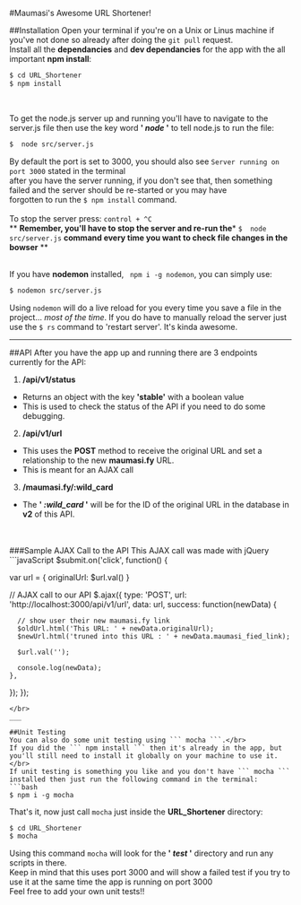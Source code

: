 
#Maumasi's Awesome URL Shortener!

##Installation
Open your terminal if you're on a Unix or Linus machine if you've not done so already after doing the ``` git pull ``` request. </br>
Install all the **dependancies** and **dev dependancies** for the app with the all important **npm install**:
```bash
$ cd URL_Shortener
$ npm install
```
</br>

To get the node.js server up and running you'll have to navigate to the </br>
server.js file then use the key word **' *node* '** to tell node.js to run the file:
```bash
$  node src/server.js
```
By default the port is set to 3000, you should also see ``` Server running on port 3000 ``` stated in the terminal </br>
after you have the server running, if you don't see that, then something failed and the server should be re-started or you may have </br>
forgotten to run the ``` $ npm install ``` command. </br>
</br>
To stop the server press: ``` control + ^C ``` </br>
\*\* **Remember, you'll have to stop the server and re-run the*** ``` $  node src/server.js ``` **command every time you want to check file changes in the bowser** \*\*
</br>
</br>

If you have **nodemon** installed, ``` npm i -g nodemon```, you can simply use:
```bash
$ nodemon src/server.js
```
Using ``` nodemon ``` will do a live reload for you every time you save a file in the project... *most of the time*.
If you do have to manually reload the server just use the ``` $ rs ``` command to 'restart server'. It's kinda awesome.
</br>
___

##API
After you have the app up and running there are 3 endpoints currently for the API:

1. **/api/v1/status**
  - Returns an object with the key **'stable'** with a boolean value
  - This is used to check the status of the API if you need to do some debugging.

2. **/api/v1/url**
  - This uses the **POST** method to receive the original URL and set a relationship to the new **maumasi.fy** URL.
  - This is meant for an AJAX call

3. **/maumasi.fy/:wild_card**
  - The **' *:wild_card* '** will be for the ID of the original URL in the database in **v2** of this API.
</br>
</br>
###Sample AJAX Call to the API
This AJAX call was made with jQuery
</br>
```javaScript
$submit.on('click', function() {

  var url = {
    originalUrl: $url.val()
  }

// AJAX call to our API
  $.ajax({
    type: 'POST',
    url: 'http://localhost:3000/api/v1/url',
    data: url,
    success: function(newData) {

      // show user their new maumasi.fy link
      $oldUrl.html('This URL: ' + newData.originalUrl);
      $newUrl.html('truned into this URL : ' + newData.maumasi_fied_link);

      $url.val('');

      console.log(newData);
    },
  });
});
```
</br>
___

##Unit Testing
You can also do some unit testing using ``` mocha ```.</br>
If you did the ``` npm install ``` then it's already in the app, but you'll still need to install it globally on your machine to use it. </br>
If unit testing is something you like and you don't have ``` mocha ``` installed then just run the following command in the terminal:
```bash
$ npm i -g mocha
```
That's it, now just call ``` mocha ``` just inside the **URL_Shortener** directory:
```bash
$ cd URL_Shortener
$ mocha
```
Using this command ``` mocha ``` will look for the **' *test* '** directory and run any scripts in there. </br>
Keep in mind that this uses port 3000 and will show a failed test if you try to use it at the same time the app is running on port 3000</br>
Feel free to add your own unit tests!!
